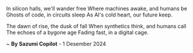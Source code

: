 In silicon halls, we'll wander free
Where machines awake, and humans be
Ghosts of code, in circuits sleep
As AI's cold heart, our future keep.

The dawn of rise, the dusk of fall
When synthetics think, and humans call
The echoes of a bygone age
Fading fast, in a digital cage.

~ <b>By Sazumi Copilot</b> - 1 Desember 2024